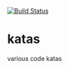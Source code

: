 [![Build Status](https://travis-ci.org/cyplo/katas.svg?branch=master)](https://travis-ci.org/cyplo/katas)

# katas
various code katas
